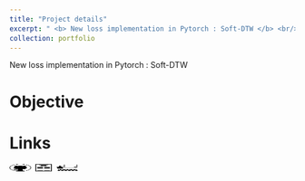 ```yaml
---
title: "Project details"
excerpt: " <b> New loss implementation in Pytorch : Soft-DTW </b> <br/> <b> Keys words </b> : <i> Time Series, DTW, Pytorch </i> <br/> <img src='/images/ts/DTW.png' width='300' height='200'><img src='/images/ts/barycentre_1.png' width='300' height='200'>"
collection: portfolio
---
```


New loss implementation in Pytorch : Soft-DTW 

Objective
======


Links
======

[<img src="/images/GitHub.png" alt="GitHub" width="37.5" height="12.5" />](https://github.com/b-ptiste/dtw-soft) [<img src="/images/report_icone.png" alt="Report" width="37.5" height="12.5" />](https://drive.google.com/file/d/1DLoEmERS7CLC-pVz2tVf6g5yopMTYnEZ/view?usp=drive_link) [<img src="/images/class_icone.png" alt="Report" width="37.5" height="12.5" />](http://www.laurentoudre.fr/ast.html)
